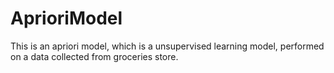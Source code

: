 # AprioriModel
This is an apriori model, which is a unsupervised learning model, performed on a data collected from groceries store.
